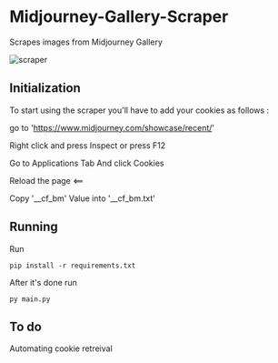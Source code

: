 # Midjourney-Gallery-Scraper

Scrapes images from Midjourney Gallery

![scraper](https://github.com/NassimMansouri/Midjourney-Gallery-Scraper/assets/123596322/383a2746-f323-4239-bb9a-d83e31f404a1)


## Initialization

To start using the scraper you'll have to add your cookies as follows : 

go to 'https://www.midjourney.com/showcase/recent/'

Right click and press Inspect or press F12

Go to Applications Tab And click Cookies

Reload the page <== 

Copy '__cf_bm' Value into '__cf_bm.txt'


## Running

Run 

```
pip install -r requirements.txt
```

After it's done run 

```
py main.py 
```

## To do

Automating cookie retreival
